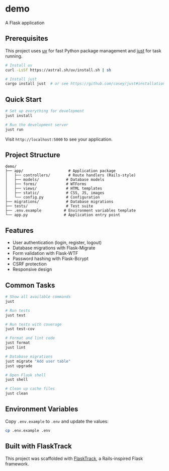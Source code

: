 # demo

A Flask application

## Prerequisites

This project uses [uv](https://github.com/astral-sh/uv) for fast Python package management and [just](https://github.com/casey/just) for task running.

```bash
# Install uv
curl -LsSf https://astral.sh/uv/install.sh | sh

# Install just
cargo install just  # or see https://github.com/casey/just#installation
```

## Quick Start

```bash
# Set up everything for development
just install

# Run the development server
just run
```

Visit `http://localhost:5000` to see your application.

## Project Structure

```
demo/
├── app/                    # Application package
│   ├── controllers/        # Route handlers (Rails-style)
│   ├── models/            # Database models
│   ├── forms/             # WTForms
│   ├── views/             # HTML templates
│   ├── static/            # CSS, JS, images
│   └── config.py          # Configuration
├── migrations/            # Database migrations
├── tests/                 # Test suite
├── .env.example          # Environment variables template
└── app.py                # Application entry point
```

## Features

- User authentication (login, register, logout)
- Database migrations with Flask-Migrate
- Form validation with Flask-WTF
- Password hashing with Flask-Bcrypt
- CSRF protection
- Responsive design

## Common Tasks

```bash
# Show all available commands
just

# Run tests
just test

# Run tests with coverage
just test-cov

# Format and lint code
just format
just lint

# Database migrations
just migrate "Add user table"
just upgrade

# Open Flask shell
just shell

# Clean up cache files
just clean
```

## Environment Variables

Copy `.env.example` to `.env` and update the values:

```bash
cp .env.example .env
```

## Built with FlaskTrack

This project was scaffolded with [FlaskTrack](https://github.com/yourusername/flasktrack), a Rails-inspired Flask framework.